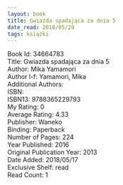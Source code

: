 ```yaml
---
layout: book
title: Gwiazda spadająca za dnia 5
date_read: 2018/05/29
tags: książki
---
```


Book Id: 34664783<br />
Title: Gwiazda spadająca za dnia 5<br />
Author: Mika Yamamori<br />
Author l-f: Yamamori, Mika<br />
Additional Authors: <br />
ISBN: <br />
ISBN13: 9788365229793<br />
My Rating: 0<br />
Average Rating: 4.33<br />
Publisher: Waneko<br />
Binding: Paperback<br />
Number of Pages: 224<br />
Year Published: 2016<br />
Original Publication Year: 2013<br />
Date Added: 2018/05/17<br />
Exclusive Shelf: read<br />
Read Count: 1<br />


